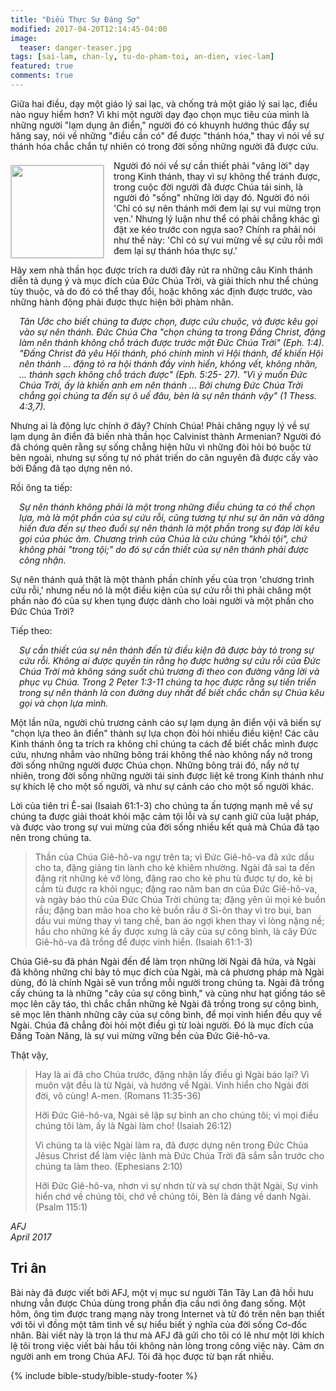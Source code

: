 ```yaml
---
title: "Điều Thực Sự Đáng Sợ"
modified: 2017-04-20T12:14:45-04:00
image: 
  teaser: danger-teaser.jpg
tags: [sai-lam, chan-ly, tu-do-pham-toi, an-dien, viec-lam]
featured: true
comments: true
---
```


<!-- {% include toc.html %} -->

Giữa hai điều, dạy một giáo lý sai lạc, và chống trả một giáo lý sai lạc, điều nào nguy hiểm hơn? Vì khi một người dạy đạo chọn mục tiêu của mình là những người "lạm dụng ân điển," người đó có khuynh hướng thúc đẩy sự hăng say, nói về những "điều cần có" để được "thánh hóa," thay vì nói về sự thánh hóa chắc chắn tự nhiên có trong đời sống những người đã được cứu.

<img alt src="{{ site.url }}/assets/images/danger-teaser.jpg" style="border: 1px solid #cccccc; margin: 7px 15px 0px 0px; max-width: 100%; height: 148px; padding: 0px; float: left;">
Người đó nói về sự cần thiết phải "vâng lời" dạy trong Kinh thánh, thay vì sự không thể tránh được, trong cuộc đời người đã được Chúa tái sinh, là người đó "sống" những lời dạy đó.  Người đó nói 'Chỉ có sự nên thánh mới đem lại sự vui mừng trọn vẹn.'  Nhưng lý luận như thể có phải chẳng khác gì đặt xe kéo trước con ngựa sao?  Chính ra phải nói như thế này:  'Chỉ có sự vui mừng về sự cứu rỗi mới đem lại sự thánh hóa thực sự.'

Hãy xem nhà thần học được trích ra dưới đây rút ra những câu Kinh thánh diễn tả dụng ý và mục đích của Đức Chúa Trời, và giải thích như thể chúng tùy thuộc, và do đó có thể thay đổi, hoặc không xác định được trước, vào những hành động phải được thực hiện bởi phàm nhân. 
 
<p style="padding-left: 1em;"><em>Tân Ước cho biết chúng ta được chọn, được cứu chuộc, và được kêu gọi vào sự nên thánh.  Đức Chúa Cha "chọn chúng ta trong Đấng Christ, đặng làm nên thánh không chỗ trách được trước mặt Đức Chúa Trời" (Eph. 1:4). "Đấng Christ đã yêu Hội thánh, phó chính mình vì Hội thánh, để khiến Hội nên thánh ... đặng tỏ ra hội thánh đầy vinh hiển, không vết, không nhăn, ... thánh sạch không chỗ trách được" (Eph. 5:25- 27). "Vì ý muốn Đức Chúa Trời, ấy là khiến anh em nên thánh ... Bởi chưng Đức Chúa Trời chẳng gọi chúng ta đến sự ô uế đâu, bèn là sự nên thánh vậy" (1 Thess. 4:3,7).</em></p>
 
Nhưng ai là động lực chính ở đây?  Chính Chúa!  Phải chăng ngụy lý về sự lạm dụng ân điển đã biến nhà thần học Calvinist thành Armenian? Người đó đã chóng quên rằng sự sống chẳng hiện hữu vì những đòi hỏi bó buộc từ bên ngoài, nhưng sự sống tự nó phát triến do căn nguyên đã được cấy vào bởi Đấng đã tạo dựng nên nó.

Rồi ông ta tiếp:

<p style="padding-left: 1em;"><em>Sự nên thánh không phải là một trong những điều chúng ta có thể chọn lựa, mà là một phần của sự cứu rỗi, cũng tương tự như sự ăn năn và dâng hiến đưa đến sự theo đuổi sự nên thánh là một phần trong sự đáp lời kêu gọi của phúc âm. Chương trình của Chúa là cứu chúng "khỏi tội", chứ không phải "trong tội;"  do đó sự cần thiết của sự nên thánh phải được công nhận.</em></p>
 
Sự nên thánh quả thật là một thành phần chính yếu của trọn 'chương trình cứu rỗi,' nhưng nếu nó là một điều kiện của sự cứu rỗi thì phải chăng một phần nào đó của sự khen tụng được dành cho loài người và một phần cho Đức Chúa Trời?
 
Tiếp theo:
 
<p style="padding-left: 1em;"><em>Sự cần thiết của sự nên thánh đến từ điều kiện đã được bày tỏ trong sự cứu rỗi. Không ai được quyền tin rằng họ được hưởng sự cứu rỗi của Đức Chúa Trời mà không sáng suốt chủ trương đi theo con đường vâng lời và phục vụ Chúa. Trong 2 Peter 1:3-11 chúng ta học được rằng sự tiến triển trong sự nên thánh là con đường duy nhất để biết chắc chắn sự Chúa kêu gọi và chọn lựa mình.</em></p>
 
Một lần nữa, người chủ trương cảnh cáo sự lạm dụng ân điển vội vã biến sự "chọn lựa theo ân điển" thành sự lựa chọn đòi hỏi nhiều điều kiện!  Các câu Kinh thánh ông ta trích ra không chỉ chúng ta cách để biết chắc mình được cứu, nhưng nhắm vào những bông trái không thể nào không nẩy nở trong đời sống những người được Chúa chọn. Những bông trái đó, nẩy nở tự nhiên, trong đời sống những người tái sinh được liệt kê trong Kinh thánh như sự khích lệ cho một số người, và như sự cảnh cáo cho một số người khác.
 
Lời của tiên tri Ê-sai (Isaiah 61:1-3) cho chúng ta ấn tượng mạnh mẽ về sự chúng ta được giải thoát khỏi mặc cảm tội lỗi và sự canh giữ của luật pháp, và được vào trong sự vui mừng của đời sống nhiều kết quả mà Chúa đã tạo nên trong chúng ta.
 
> Thần của Chúa Giê-hô-va ngự trên ta; vì Đức Giê-hô-va đã xức dầu cho ta, đặng giảng tin lành cho kẻ khiêm nhường. Ngài đã sai ta đến đặng rịt những kẻ vỡ lòng, đặng rao cho kẻ phu tù được tự do, kẻ bị cầm tù được ra khỏi ngục; đặng rao năm ban ơn của Đức Giê-hô-va, và ngày báo thù của Đức Chúa Trời chúng ta; đặng yên ủi mọi kẻ buồn rầu; đặng ban mão hoa cho kẻ buồn rầu ở Si-ôn thay vì tro bụi, ban dầu vui mừng thay vì tang chế, ban áo ngợi khen thay vì lòng nặng nề; hầu cho những kẻ ấy được xưng là cây của sự công bình, là cây Đức Giê-hô-va đã trồng để được vinh hiển. (Isaiah 61:1-3)
 
Chúa Giê-su đã phán Ngài đến để làm trọn những lời Ngài đã hứa, và Ngài đã không những chỉ bày tỏ mục đích của Ngài, mà cả phương pháp mà Ngài dùng, đó là chính Ngài sẽ vun trồng mỗi người trong chúng ta. Ngài đã trồng cấy chúng ta là những "cây của sự công bình," và cũng như hạt giống táo sẽ mọc lên cây táo, thì chắc chắn những kẻ Ngài đã trồng trong sự công bình, sẽ mọc lên thành những cây của sự công bình, để mọi vinh hiển đều quy về Ngài. Chúa đã chẳng đòi hỏi một điều gì từ loài người. Đó là mục đích của Đấng Toàn Năng, là sự vui mừng vững bền của Đức Giê-hô-va.
 
Thật vậy,
 
> Hay là ai đã cho Chúa trước, đặng nhận lấy điều gì Ngài báo lại? Vì muôn vật đều là từ Ngài, và hướng về Ngài. Vinh hiển cho Ngài đời đời, vô cùng! A-men. (Romans 11:35-36)
> 
> Hỡi Đức Giê-hô-va, Ngài sẽ lập sự bình an cho chúng tôi; vì mọi điều chúng tôi làm, ấy là Ngài làm cho! (Isaiah 26:12)
> 
> Vì chúng ta là việc Ngài làm ra, đã được dựng nên trong Đức Chúa Jêsus Christ để làm việc lành mà Đức Chúa Trời đã sắm sẵn trước cho chúng ta làm theo. (Ephesians 2:10)
> 
> Hỡi Đức Giê-hô-va, nhơn vì sự nhơn từ và sự chơn thật Ngài, Sự vinh hiển chớ về chúng tôi, chớ về chúng tôi, Bèn là đáng về danh Ngài. (Psalm 115:1)
 
<em>AFJ<br />
April 2017</em>

## Tri ân

Bài này đã được viết bởi AFJ, một vị mục sư người Tân Tây Lan đã hồi hưu nhưng vẫn được Chúa dùng trong phần địa cầu nơi ông đang sống. Một hôm, ông tìm được trang mạng này trong Internet và từ đó trên nên bạn thiết với tôi vì đồng một tâm tình về sự hiểu biết ý nghĩa của đời sống Cơ-đốc nhân. Bài viết này là trọn lá thư mà AFJ đã gứi cho tôi có lẽ như một lời khích lệ tôi trong việc viết bài hầu tôi không nản lòng trong công việc này. Cảm ơn người anh em trong Chúa AFJ. Tôi đã học được từ bạn rất nhiều.

{% include bible-study/bible-study-footer %}
